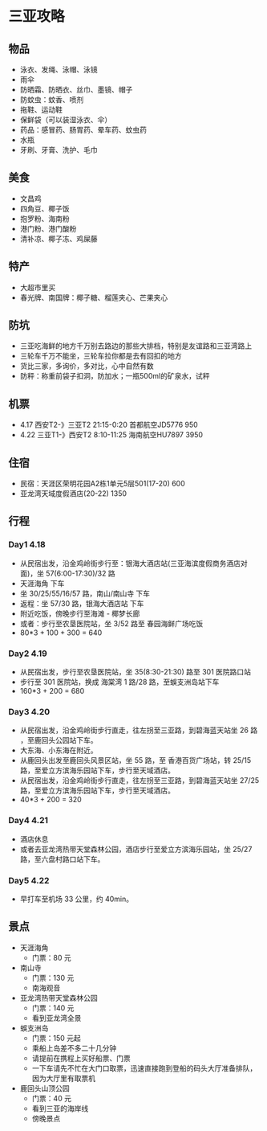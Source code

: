 # 三亚攻略

## 物品

- 泳衣、发绳、泳帽、泳镜
- 雨伞
- 防晒霜、防晒衣、丝巾、墨镜、帽子
- 防蚊虫：蚊香、喷剂
- 拖鞋、运动鞋
- 保鲜袋（可以装湿泳衣、伞）
- 药品：感冒药、肠胃药、晕车药、蚊虫药
- 水瓶
- 牙刷、牙膏、洗护、毛巾

## 美食

- 文昌鸡
- 四角豆、椰子饭
- 抱罗粉、海南粉
- 港门粉、港门酸粉
- 清补凉、椰子冻、鸡屎藤

## 特产

- 大超市里买
- 春光牌、南国牌：椰子糖、榴莲夹心、芒果夹心

## 防坑

- 三亚吃海鲜的地方千万别去路边的那些大排档，特别是友谊路和三亚湾路上
- 三轮车千万不能坐，三轮车拉你都是去有回扣的地方
- 货比三家，多询价，多对比，心中自然有数
- 防秤：称重前袋子扣洞，防加水；一瓶500ml的矿泉水，试秤

## 机票

- 4.17 西安T2-》三亚T2 21:15-0:20 首都航空JD5776 950
- 4.22 三亚T1-》西安T2 8:10-11:25 海南航空HU7897 3950

## 住宿 

- 民宿：天涯区荣明花园A2栋1单元5层501(17-20) 600
- 亚龙湾天域度假酒店(20-22) 1350

## 行程

### Day1 4.18

- 从民宿出发，沿金鸡岭街步行至：银海大酒店站(三亚海滨度假商务酒店对面)，坐 57(6:00-17:30)/32 路
- 天涯海角 下车
- 坐 30/25/55/16/57 路，南山/南山寺 下车
- 返程：坐 57/30 路，银海大酒店站 下车
- 附近吃饭，傍晚步行至海滩 - 椰梦长廊
- 或者：步行至农垦医院站，坐 3/52 路至 春园海鲜广场吃饭
- 80*3 + 100 + 300 = 640

### Day2 4.19

- 从民宿出发，步行至农垦医院站，坐 35(8:30-21:30) 路至 301 医院路口站
- 步行至 301 医院站，换成 海棠湾 1 路/28 路，至蜈支洲岛站下车
- 160*3 + 200 = 680

### Day3 4.20

- 从民宿出发，沿金鸡岭街步行直走，往左拐至三亚路，到碧海蓝天站坐 26 路 ，至鹿回头公园站下车。
- 大东海、小东海在附近。
- 从鹿回头出发至鹿回头风景区站，坐 55 路，至 香港百货广场站，转 25/15 路，至爱立方滨海乐园站下车，步行至天域酒店。
- 从民宿出发，沿金鸡岭街步行直走，往左拐至三亚路，到碧海蓝天站坐 27/25 路，至爱立方滨海乐园站下车，步行至天域酒店。
- 40*3 + 200 = 320

### Day4 4.21

- 酒店休息
- 或者去亚龙湾热带天堂森林公园，酒店步行至爱立方滨海乐园站，坐 25/27 路，至六盘村路口站下车。

### Day5 4.22

- 早打车至机场 33 公里，约 40min。

## 景点

- 天涯海角
    + 门票：80 元
- 南山寺
    + 门票：130 元
    + 南海观音
- 亚龙湾热带天堂森林公园 
    + 门票：140 元
    + 看到亚龙湾全景
- 蜈支洲岛
    + 门票：150 元起
    + 乘船上岛差不多二十几分钟
    + 请提前在携程上买好船票、门票
    + 一下车请先不忙在大门口取票，迅速直接跑到登船的码头大厅准备排队，因为大厅里有取票机
- 鹿回头山顶公园
    + 门票：40 元
    + 看到三亚的海岸线
    + 傍晚景点



